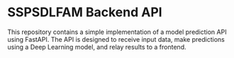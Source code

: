 # SSPSDLFAM Backend API

This repository contains a simple implementation of a model prediction API using FastAPI. The API is designed to receive input data, make predictions using a Deep Learning model, and relay results to a frontend.